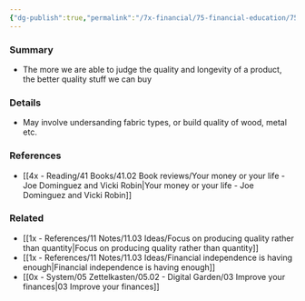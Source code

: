 ```yaml
---
{"dg-publish":true,"permalink":"/7x-financial/75-financial-education/75-01-financial-notes/become-an-expert-materialist-to-judge-product-quality-and-save-money/","title":"Become an expert materialist to judge product quality and save money","created":"2023-10-15T23:16:45.000+03:00","updated":"2024-02-15T09:34:46.981+03:00"}
---
```



### Summary
- The more we are able to judge the quality and longevity of a product, the better quality stuff we can buy

### Details
- May involve undersanding fabric types, or build quality of wood, metal etc.

### References
- [[4x - Reading/41 Books/41.02 Book reviews/Your money or your life - Joe Dominguez and Vicki Robin\|Your money or your life - Joe Dominguez and Vicki Robin]]

### Related
- [[1x - References/11 Notes/11.03 Ideas/Focus on producing quality rather than quantity\|Focus on producing quality rather than quantity]]
- [[1x - References/11 Notes/11.03 Ideas/Financial independence is having enough\|Financial independence is having enough]]
- [[0x - System/05 Zettelkasten/05.02 - Digital Garden/03 Improve your finances\|03 Improve your finances]]